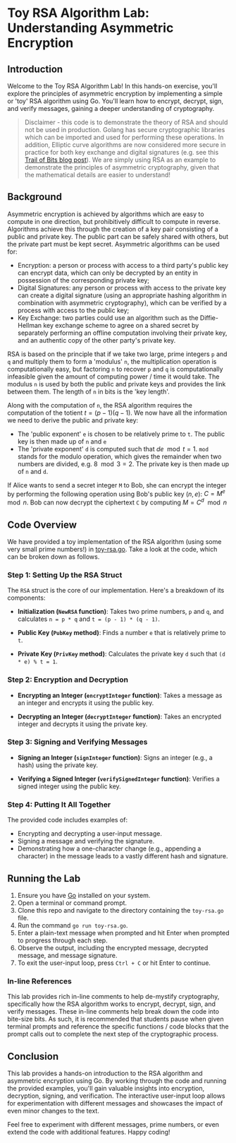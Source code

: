 # Toy RSA Algorithm Lab: Understanding Asymmetric Encryption

## Introduction

Welcome to the Toy RSA Algorithm Lab! In this hands-on exercise, you'll explore the principles of asymmetric encryption by implementing a simple or 'toy' RSA algorithm using Go. You'll learn how to encrypt, decrypt, sign, and verify messages, gaining a deeper understanding of cryptography.

> Disclaimer - this code is to demonstrate the theory of RSA and should not be used in production. Golang has secure cryptographic libraries which can be imported and used for performing these operations. In addition, Elliptic curve algorithms are now considered more secure in practice for both key exchange and digital signatures (e.g. see this [Trail of Bits blog post](https://blog.trailofbits.com/2019/07/08/fuck-rsa/)). We are simply using RSA as an example to demonstrate the principles of asymmetric cryptography, given that the mathematical details are easier to understand!

## Background

Asymmetric encryption is achieved by algorithms which are easy to compute in one direction, but prohibitively difficult to compute in reverse. Algorithms achieve this through the creation of a key pair consisting of a public and private key. The public part can be safely shared with others, but the private part must be kept secret. Asymmetric algorithms can be used for:

- Encryption: a person or process with access to a third party's public key can encrypt data, which can only be decrypted by an entity in possession of the corresponding private key;
- Digital Signatures: any person or process with access to the private key can create a digital signature (using an appropriate hashing algorithm in combination with asymmetric cryptography), which can be verified by a process with access to the public key;
- Key Exchange: two parties could use an algorithm such as the Diffie-Hellman key exchange scheme to agree on a shared secret by separately performing an offline computation involving their private key, and an authentic copy of the other party's private key.

RSA is based on the principle that if we take two large, prime integers `p` and `q` and multiply them to form a 'modulus' `n`, the multiplication operation is computationally easy, but factoring `n` to recover `p` and `q` is computationally infeasible given the amount of computing power / time it would take. The modulus `n` is used by both the public and private keys and provides the link between them. The length of `n` in bits is the 'key length'.

Along with the computation of `n`, the RSA algorithm requires the computation of the totient $t=(p-1)(q-1)$. We now have all the information we need to derive the public and private key:

- The 'public exponent' `e` is chosen to be relatively prime to `t`. The public key is then made up of `n` and `e`
- The 'private exponent' `d` is computed such that $de \mod t = 1$. `mod` stands for the modulo operation, which gives the remainder when two numbers are divided, e.g. $8 \mod 3 = 2$. The private key is then made up of `n` and `d`.

If Alice wants to send a secret integer `M` to Bob, she can encrypt the integer by performing the following operation using Bob's public key $(n,e)$: $C = M^e \mod n$. Bob can now decrypt the ciphertext `C` by computing $M = C^d \mod n$

## Code Overview

We have provided a toy implementation of the RSA algorithm (using some very small prime numbers!) in [toy-rsa.go](toy-rsa.go). Take a look at the code, which can be broken down as follows.

### Step 1: Setting Up the RSA Struct

The `RSA` struct is the core of our implementation. Here's a breakdown of its components:

- **Initialization (`NewRSA` function)**: Takes two prime numbers, `p` and `q`, and calculates `n = p * q` and `t = (p - 1) * (q - 1)`.

- **Public Key (`PubKey` method)**: Finds a number `e` that is relatively prime to `t`.

- **Private Key (`PrivKey` method)**: Calculates the private key `d` such that `(d * e) % t = 1`.

### Step 2: Encryption and Decryption

- **Encrypting an Integer (`encryptInteger` function)**: Takes a message as an integer and encrypts it using the public key.

- **Decrypting an Integer (`decryptInteger` function)**: Takes an encrypted integer and decrypts it using the private key.

### Step 3: Signing and Verifying Messages

- **Signing an Integer (`signInteger` function)**: Signs an integer (e.g., a hash) using the private key.

- **Verifying a Signed Integer (`verifySignedInteger` function)**: Verifies a signed integer using the public key.

### Step 4: Putting It All Together

The provided code includes examples of:

- Encrypting and decrypting a user-input message.
- Signing a message and verifying the signature.
- Demonstrating how a one-character change (e.g., appending a character) in the message leads to a vastly different hash and signature.

## Running the Lab

1. Ensure you have [Go](https://go.dev/) installed on your system.
2. Open a terminal or command prompt.
3. Clone this repo and navigate to the directory containing the `toy-rsa.go` file.
4. Run the command `go run toy-rsa.go`.
5. Enter a plain-text message when prompted and hit Enter when prompted to progress through each step.
6. Observe the output, including the encrypted message, decrypted message, and message signature.
7. To exit the user-input loop, press `Ctrl + C` or hit Enter to continue.

### In-line References

This lab provides rich in-line comments to help de-mystify cryptography, specifically how the RSA algorithm works to encrypt, decrypt, sign, and verify messages. These in-line comments help break down the code into bite-size bits. As such, it is recommended that students pause when given terminal prompts and reference the specific functions / code blocks that the prompt calls out to complete the next step of the cryptographic process.

## Conclusion

This lab provides a hands-on introduction to the RSA algorithm and asymmetric encryption using Go. By working through the code and running the provided examples, you'll gain valuable insights into encryption, decryption, signing, and verification. The interactive user-input loop allows for experimentation with different messages and showcases the impact of even minor changes to the text.

Feel free to experiment with different messages, prime numbers, or even extend the code with additional features. Happy coding!
